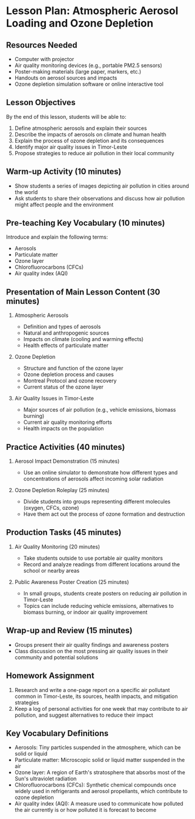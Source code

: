 # Lesson Plan: Atmospheric Aerosol Loading and Ozone Depletion

## Resources Needed

- Computer with projector
- Air quality monitoring devices (e.g., portable PM2.5 sensors)
- Poster-making materials (large paper, markers, etc.)
- Handouts on aerosol sources and impacts
- Ozone depletion simulation software or online interactive tool

## Lesson Objectives

By the end of this lesson, students will be able to:
1. Define atmospheric aerosols and explain their sources
2. Describe the impacts of aerosols on climate and human health
3. Explain the process of ozone depletion and its consequences
4. Identify major air quality issues in Timor-Leste
5. Propose strategies to reduce air pollution in their local community

## Warm-up Activity (10 minutes)

- Show students a series of images depicting air pollution in cities around the world
- Ask students to share their observations and discuss how air pollution might affect people and the environment

## Pre-teaching Key Vocabulary (10 minutes)

Introduce and explain the following terms:
- Aerosols
- Particulate matter
- Ozone layer
- Chlorofluorocarbons (CFCs)
- Air quality index (AQI)

## Presentation of Main Lesson Content (30 minutes)

1. Atmospheric Aerosols
   - Definition and types of aerosols
   - Natural and anthropogenic sources
   - Impacts on climate (cooling and warming effects)
   - Health effects of particulate matter

2. Ozone Depletion
   - Structure and function of the ozone layer
   - Ozone depletion process and causes
   - Montreal Protocol and ozone recovery
   - Current status of the ozone layer

3. Air Quality Issues in Timor-Leste
   - Major sources of air pollution (e.g., vehicle emissions, biomass burning)
   - Current air quality monitoring efforts
   - Health impacts on the population

## Practice Activities (40 minutes)

1. Aerosol Impact Demonstration (15 minutes)
   - Use an online simulator to demonstrate how different types and concentrations of aerosols affect incoming solar radiation

2. Ozone Depletion Roleplay (25 minutes)
   - Divide students into groups representing different molecules (oxygen, CFCs, ozone)
   - Have them act out the process of ozone formation and destruction

## Production Tasks (45 minutes)

1. Air Quality Monitoring (20 minutes)
   - Take students outside to use portable air quality monitors
   - Record and analyze readings from different locations around the school or nearby areas

2. Public Awareness Poster Creation (25 minutes)
   - In small groups, students create posters on reducing air pollution in Timor-Leste
   - Topics can include reducing vehicle emissions, alternatives to biomass burning, or indoor air quality improvement

## Wrap-up and Review (15 minutes)

- Groups present their air quality findings and awareness posters
- Class discussion on the most pressing air quality issues in their community and potential solutions

## Homework Assignment

1. Research and write a one-page report on a specific air pollutant common in Timor-Leste, its sources, health impacts, and mitigation strategies
2. Keep a log of personal activities for one week that may contribute to air pollution, and suggest alternatives to reduce their impact

## Key Vocabulary Definitions

- Aerosols: Tiny particles suspended in the atmosphere, which can be solid or liquid
- Particulate matter: Microscopic solid or liquid matter suspended in the air
- Ozone layer: A region of Earth's stratosphere that absorbs most of the Sun's ultraviolet radiation
- Chlorofluorocarbons (CFCs): Synthetic chemical compounds once widely used in refrigerants and aerosol propellants, which contribute to ozone depletion
- Air quality index (AQI): A measure used to communicate how polluted the air currently is or how polluted it is forecast to become